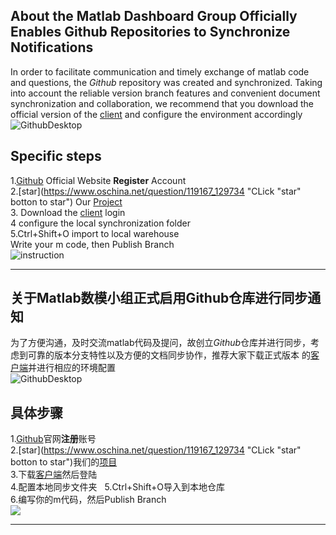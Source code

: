## About the Matlab Dashboard Group Officially Enables Github Repositories to Synchronize Notifications
In order to facilitate communication and timely exchange of matlab code and questions, the *Github* repository was created and synchronized. Taking into account the reliable version branch features and convenient document synchronization and collaboration, we recommend that you download the official version of the [client](Https://desktop.github.com/)  and configure the environment accordingly
![GithubDesktop](https://i.loli.net/2018/05/15/5afaf355d0877.png)

## Specific steps
1.[Github](https://github.com/) Official  Website **Register** Account  
2.[star](https://www.oschina.net/question/119167_129734 "CLick "star" botton to star") Our [Project](https://github.com/x1184/Mat)  
3. Download the [client](https://desktop.github.com/) login  
4 configure the local synchronization folder  
5.Ctrl+Shift+O import to local warehouse    
Write your m code, then Publish Branch  
![instruction](https://i.imgur.com/OvvtCcz.png)

---
## 关于Matlab数模小组正式启用Github仓库进行同步通知
为了方便沟通，及时交流matlab代码及提问，故创立*Github*仓库并进行同步，考虑到可靠的版本分支特性以及方便的文档同步协作，推荐大家下载正式版本
的[客户端](https://desktop.github.com/)并进行相应的环境配置  
![GithubDesktop](https://i.loli.net/2018/05/15/5afaf355d0877.png)

## 具体步骤
1.[Github](https://github.com/)官网**注册**账号   
2.[star](https://www.oschina.net/question/119167_129734 "CLick "star" botton to star")我们的[项目](https://github.com/x1184/Mat)  
3.下载[客户端](https://desktop.github.com/)然后登陆  
4.配置本地同步文件夹     
5.Ctrl+Shift+O导入到本地仓库    
6.编写你的m代码，然后Publish Branch    
![](https://i.imgur.com/c0X2wRQ.png)

---
